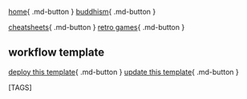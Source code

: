 
[home](https://shane0.github.io){ .md-button }
[buddhism](../buddhism/){ .md-button }

[cheatsheets](../cheatsheets/){ .md-button }
[retro games](../adventure/){ .md-button }

## workflow template

[deploy this template](deploy.md){ .md-button } [update this template](update.md){ .md-button }

[TAGS]
